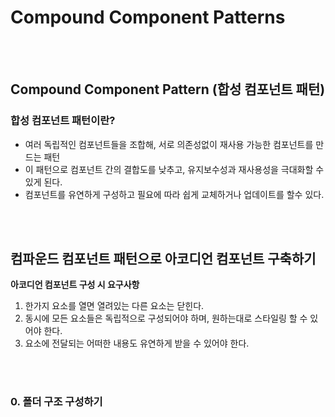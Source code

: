 # Compound Component Patterns

<br />
<br />

## Compound Component Pattern (합성 컴포넌트 패턴)

### 합성 컴포넌트 패턴이란?

- 여러 독립적인 컴포넌트들을 조합해, 서로 의존성없이 재사용 가능한 컴포넌트를 만드는 패턴
- 이 패턴으로 컴포넌트 간의 결합도를 낮추고, 유지보수성과 재사용성을 극대화할 수 있게 된다.
- 컴포넌트를 유연하게 구성하고 필요에 따라 쉽게 교체하거나 업데이트를 할수 있다.

<br />
<br />

## 컴파운드 컴포넌트 패턴으로 아코디언 컴포넌트 구축하기

**아코디언 컴포넌트 구성 시 요구사항**

1. 한가지 요소를 열면 열려있는 다른 요소는 닫힌다.
2. 동시에 모든 요소들은 독립적으로 구성되어야 하며, 원하는대로 스타일링 할 수 있어야 한다.
3. 요소에 전달되는 어떠한 내용도 유연하게 받을 수 있어야 한다.

<br />
<br />

### 0. 폴더 구조 구성하기
